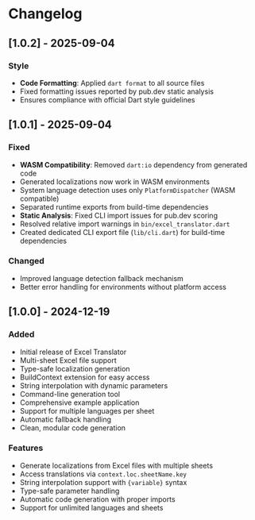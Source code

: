 # Changelog

## [1.0.2] - 2025-09-04

### Style

- **Code Formatting**: Applied `dart format` to all source files
- Fixed formatting issues reported by pub.dev static analysis
- Ensures compliance with official Dart style guidelines

## [1.0.1] - 2025-09-04

### Fixed

- **WASM Compatibility**: Removed `dart:io` dependency from generated code
- Generated localizations now work in WASM environments
- System language detection uses only `PlatformDispatcher` (WASM compatible)
- Separated runtime exports from build-time dependencies
- **Static Analysis**: Fixed CLI import issues for pub.dev scoring
- Resolved relative import warnings in `bin/excel_translator.dart`
- Created dedicated CLI export file (`lib/cli.dart`) for build-time dependencies

### Changed

- Improved language detection fallback mechanism
- Better error handling for environments without platform access

## [1.0.0] - 2024-12-19

### Added

- Initial release of Excel Translator
- Multi-sheet Excel file support
- Type-safe localization generation
- BuildContext extension for easy access
- String interpolation with dynamic parameters
- Command-line generation tool
- Comprehensive example application
- Support for multiple languages per sheet
- Automatic fallback handling
- Clean, modular code generation

### Features

- Generate localizations from Excel files with multiple sheets
- Access translations via `context.loc.sheetName.key`
- String interpolation support with `{variable}` syntax
- Type-safe parameter handling
- Automatic code generation with proper imports
- Support for unlimited languages and sheets
